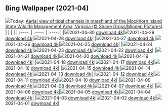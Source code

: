 ## Bing Wallpaper (2021-04)
![](https://www.bing.com/th?id=OHR.Mockhorn_EN-US1360987065_UHD.jpg&w=1000)Today: [Aerial view of tidal channels in marshland of the Mockhorn Island State Wildlife Management Area, Virginia (© Shane Gross/Minden Pictures)](https://www.bing.com/th?id=OHR.Mockhorn_EN-US1360987065_UHD.jpg)
|      |      |      |
| :----: | :----: | :----: |
|![](https://www.bing.com/th?id=OHR.Mockhorn_EN-US1360987065_UHD.jpg&pid=hp&w=384&h=216&rs=1&c=4)2021-04-30 [download 4k](https://www.bing.com/th?id=OHR.Mockhorn_EN-US1360987065_UHD.jpg)|![](https://www.bing.com/th?id=OHR.GannetsSaltee_EN-US1285648780_UHD.jpg&pid=hp&w=384&h=216&rs=1&c=4)2021-04-29 [download 4k](https://www.bing.com/th?id=OHR.GannetsSaltee_EN-US1285648780_UHD.jpg)|![](https://www.bing.com/th?id=OHR.KusamaPumpkin_EN-US1211132220_UHD.jpg&pid=hp&w=384&h=216&rs=1&c=4)2021-04-28 [download 4k](https://www.bing.com/th?id=OHR.KusamaPumpkin_EN-US1211132220_UHD.jpg)|
|![](https://www.bing.com/th?id=OHR.Wensleydale_EN-US0930314934_UHD.jpg&pid=hp&w=384&h=216&rs=1&c=4)2021-04-27 [download 4k](https://www.bing.com/th?id=OHR.Wensleydale_EN-US0930314934_UHD.jpg)|![](https://www.bing.com/th?id=OHR.AdelieDiving_EN-US0845944074_UHD.jpg&pid=hp&w=384&h=216&rs=1&c=4)2021-04-26 [download 4k](https://www.bing.com/th?id=OHR.AdelieDiving_EN-US0845944074_UHD.jpg)|![](https://www.bing.com/th?id=OHR.ChollaGarden_EN-US0706816050_UHD.jpg&pid=hp&w=384&h=216&rs=1&c=4)2021-04-25 [download 4k](https://www.bing.com/th?id=OHR.ChollaGarden_EN-US0706816050_UHD.jpg)|
|![](https://www.bing.com/th?id=OHR.BatlloJordi_EN-US0619227174_UHD.jpg&pid=hp&w=384&h=216&rs=1&c=4)2021-04-24 [download 4k](https://www.bing.com/th?id=OHR.BatlloJordi_EN-US0619227174_UHD.jpg)|![](https://www.bing.com/th?id=OHR.MississippiRiver_EN-US2192534174_UHD.jpg&pid=hp&w=384&h=216&rs=1&c=4)2021-04-23 [download 4k](https://www.bing.com/th?id=OHR.MississippiRiver_EN-US2192534174_UHD.jpg)|![](https://www.bing.com/th?id=OHR.SaoJorgeMadeira_EN-US8002002726_UHD.jpg&pid=hp&w=384&h=216&rs=1&c=4)2021-04-22 [download 4k](https://www.bing.com/th?id=OHR.SaoJorgeMadeira_EN-US8002002726_UHD.jpg)|
|![](https://www.bing.com/th?id=OHR.Ceking_EN-US7899895685_UHD.jpg&pid=hp&w=384&h=216&rs=1&c=4)2021-04-21 [download 4k](https://www.bing.com/th?id=OHR.Ceking_EN-US7899895685_UHD.jpg)|![](https://www.bing.com/th?id=OHR.Mobula_EN-US7757384682_UHD.jpg&pid=hp&w=384&h=216&rs=1&c=4)2021-04-20 [download 4k](https://www.bing.com/th?id=OHR.Mobula_EN-US7757384682_UHD.jpg)|![](https://www.bing.com/th?id=OHR.MontalbanoElicona_EN-US7629651237_UHD.jpg&pid=hp&w=384&h=216&rs=1&c=4)2021-04-19 [download 4k](https://www.bing.com/th?id=OHR.MontalbanoElicona_EN-US7629651237_UHD.jpg)|
|![](https://www.bing.com/th?id=OHR.NewRiverGorge_EN-US7524399883_UHD.jpg&pid=hp&w=384&h=216&rs=1&c=4)2021-04-18 [download 4k](https://www.bing.com/th?id=OHR.NewRiverGorge_EN-US7524399883_UHD.jpg)|![](https://www.bing.com/th?id=OHR.DaliMuseum_EN-US9901160892_UHD.jpg&pid=hp&w=384&h=216&rs=1&c=4)2021-04-17 [download 4k](https://www.bing.com/th?id=OHR.DaliMuseum_EN-US9901160892_UHD.jpg)|![](https://www.bing.com/th?id=OHR.JackieRobinson_EN-US7103495692_UHD.jpg&pid=hp&w=384&h=216&rs=1&c=4)2021-04-16 [download 4k](https://www.bing.com/th?id=OHR.JackieRobinson_EN-US7103495692_UHD.jpg)|
|![](https://www.bing.com/th?id=OHR.CarrizoPlain_EN-US7034817036_UHD.jpg&pid=hp&w=384&h=216&rs=1&c=4)2021-04-15 [download 4k](https://www.bing.com/th?id=OHR.CarrizoPlain_EN-US7034817036_UHD.jpg)|![](https://www.bing.com/th?id=OHR.WatPhraSiSanphet_EN-US6931344989_UHD.jpg&pid=hp&w=384&h=216&rs=1&c=4)2021-04-14 [download 4k](https://www.bing.com/th?id=OHR.WatPhraSiSanphet_EN-US6931344989_UHD.jpg)|![](https://www.bing.com/th?id=OHR.YurisNight_EN-US6858652982_UHD.jpg&pid=hp&w=384&h=216&rs=1&c=4)2021-04-13 [download 4k](https://www.bing.com/th?id=OHR.YurisNight_EN-US6858652982_UHD.jpg)|
|![](https://www.bing.com/th?id=OHR.YoshinoyamaSpring_EN-US6772406506_UHD.jpg&pid=hp&w=384&h=216&rs=1&c=4)2021-04-12 [download 4k](https://www.bing.com/th?id=OHR.YoshinoyamaSpring_EN-US6772406506_UHD.jpg)|![](https://www.bing.com/th?id=OHR.SiblingBears_EN-US6609087772_UHD.jpg&pid=hp&w=384&h=216&rs=1&c=4)2021-04-11 [download 4k](https://www.bing.com/th?id=OHR.SiblingBears_EN-US6609087772_UHD.jpg)|![](https://www.bing.com/th?id=OHR.HovenweepDarkSky_EN-US6328400931_UHD.jpg&pid=hp&w=384&h=216&rs=1&c=4)2021-04-10 [download 4k](https://www.bing.com/th?id=OHR.HovenweepDarkSky_EN-US6328400931_UHD.jpg)|
|![](https://www.bing.com/th?id=OHR.TetraoTetrix_EN-US8933698445_UHD.jpg&pid=hp&w=384&h=216&rs=1&c=4)2021-04-09 [download 4k](https://www.bing.com/th?id=OHR.TetraoTetrix_EN-US8933698445_UHD.jpg)|![](https://www.bing.com/th?id=OHR.WillowNewGrowth_EN-US3318398276_UHD.jpg&pid=hp&w=384&h=216&rs=1&c=4)2021-04-08 [download 4k](https://www.bing.com/th?id=OHR.WillowNewGrowth_EN-US3318398276_UHD.jpg)|![](https://www.bing.com/th?id=OHR.Olympics125_EN-US8602188549_UHD.jpg&pid=hp&w=384&h=216&rs=1&c=4)2021-04-07 [download 4k](https://www.bing.com/th?id=OHR.Olympics125_EN-US8602188549_UHD.jpg)|
|![](https://www.bing.com/th?id=OHR.SautduBrot_EN-US8410506080_UHD.jpg&pid=hp&w=384&h=216&rs=1&c=4)2021-04-06 [download 4k](https://www.bing.com/th?id=OHR.SautduBrot_EN-US8410506080_UHD.jpg)|![](https://www.bing.com/th?id=OHR.EggTree_EN-US8284116541_UHD.jpg&pid=hp&w=384&h=216&rs=1&c=4)2021-04-05 [download 4k](https://www.bing.com/th?id=OHR.EggTree_EN-US8284116541_UHD.jpg)|![](https://www.bing.com/th?id=OHR.AnivaLighthouse_EN-US8147045989_UHD.jpg&pid=hp&w=384&h=216&rs=1&c=4)2021-04-04 [download 4k](https://www.bing.com/th?id=OHR.AnivaLighthouse_EN-US8147045989_UHD.jpg)|
|![](https://www.bing.com/th?id=OHR.BrazilSandDunes_EN-US8030598740_UHD.jpg&pid=hp&w=384&h=216&rs=1&c=4)2021-04-03 [download 4k](https://www.bing.com/th?id=OHR.BrazilSandDunes_EN-US8030598740_UHD.jpg)|![](https://www.bing.com/th?id=OHR.ShyGuy_EN-US7880739914_UHD.jpg&pid=hp&w=384&h=216&rs=1&c=4)2021-04-02 [download 4k](https://www.bing.com/th?id=OHR.ShyGuy_EN-US7880739914_UHD.jpg)|![](https://www.bing.com/th?id=OHR.RajaAmpat_EN-US7737563013_UHD.jpg&pid=hp&w=384&h=216&rs=1&c=4)2021-04-01 [download 4k](https://www.bing.com/th?id=OHR.RajaAmpat_EN-US7737563013_UHD.jpg)|
